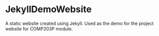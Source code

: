 # JekyllDemoWebsite
A static website created using Jekyll. Used as the demo for the project website for COMP203P module.
